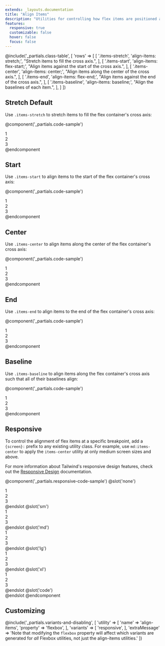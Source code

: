 ```yaml
---
extends: _layouts.documentation
title: "Align Items"
description: "Utilities for controlling how flex items are positioned along a container's cross axis."
features:
  responsive: true
  customizable: false
  hover: false
  focus: false
---
```


@include('_partials.class-table', [
  'rows' => [
    [
      '.items-stretch',
      'align-items: stretch;',
      "Stretch items to fill the cross axis.",
    ],
    [
      '.items-start',
      'align-items: flex-start;',
      "Align items against the start of the cross axis.",
    ],
    [
      '.items-center',
      'align-items: center;',
      "Align items along the center of the cross axis.",
    ],
    [
      '.items-end',
      'align-items: flex-end;',
      "Align items against the end of the cross axis.",
    ],
    [
      '.items-baseline',
      'align-items: baseline;',
      "Align the baselines of each item.",
    ],
  ]
])

## Stretch <span class="ml-2 font-semibold text-grey-dark text-sm uppercase tracking-wide">Default</span>

Use `.items-stretch` to stretch items to fill the flex container's cross axis:

@component('_partials.code-sample')
<div class="flex items-stretch bg-grey-lighter h-24">
  <div class="flex-1 text-grey-darker text-center bg-grey-light px-4 py-2 m-2">1</div>
  <div class="flex-1 text-grey-darker text-center bg-grey-light px-4 py-2 m-2">2</div>
  <div class="flex-1 text-grey-darker text-center bg-grey-light px-4 py-2 m-2">3</div>
</div>
@endcomponent

## Start

Use `.items-start` to align items to the start of the flex container's cross axis:

@component('_partials.code-sample')
<div class="flex items-start bg-grey-lighter h-24">
  <div class="flex-1 text-grey-darker text-center bg-grey-light px-4 py-2 m-2">1</div>
  <div class="flex-1 text-grey-darker text-center bg-grey-light px-4 py-2 m-2">2</div>
  <div class="flex-1 text-grey-darker text-center bg-grey-light px-4 py-2 m-2">3</div>
</div>
@endcomponent

## Center

Use `.items-center` to align items along the center of the flex container's cross axis:

@component('_partials.code-sample')
<div class="flex items-center bg-grey-lighter h-24">
  <div class="flex-1 text-grey-darker text-center bg-grey-light px-4 py-2 m-2">1</div>
  <div class="flex-1 text-grey-darker text-center bg-grey-light px-4 py-2 m-2">2</div>
  <div class="flex-1 text-grey-darker text-center bg-grey-light px-4 py-2 m-2">3</div>
</div>
@endcomponent

## End

Use `.items-end` to align items to the end of the flex container's cross axis:

@component('_partials.code-sample')
<div class="flex items-end bg-grey-lighter h-24">
  <div class="flex-1 text-grey-darker text-center bg-grey-light px-4 py-2 m-2">1</div>
  <div class="flex-1 text-grey-darker text-center bg-grey-light px-4 py-2 m-2">2</div>
  <div class="flex-1 text-grey-darker text-center bg-grey-light px-4 py-2 m-2">3</div>
</div>
@endcomponent

## Baseline

Use `.items-baseline` to align items along the flex container's cross axis such that all of their baselines align:

@component('_partials.code-sample')
<div class="flex items-baseline bg-grey-lighter h-24">
  <div class="flex-1 text-grey-darker text-center bg-grey-light px-4 py-2 m-2 text-base">1</div>
  <div class="flex-1 text-grey-darker text-center bg-grey-light px-4 py-2 m-2 text-2xl">2</div>
  <div class="flex-1 text-grey-darker text-center bg-grey-light px-4 py-2 m-2 text-lg">3</div>
</div>
@endcomponent

## Responsive

To control the alignment of flex items at a specific breakpoint, add a `{screen}:` prefix to any existing utility class. For example, use `md:items-center` to apply the `items-center` utility at only medium screen sizes and above.

For more information about Tailwind's responsive design features, check out the [Responsive Design](/docs/responsive-design) documentation.

@component('_partials.responsive-code-sample')
@slot('none')
<div class="flex items-stretch bg-grey-lighter h-24">
  <div class="flex-1 text-grey-darker text-center bg-grey-light px-4 py-2 m-2 text-base">1</div>
  <div class="flex-1 text-grey-darker text-center bg-grey-light px-4 py-2 m-2 text-2xl">2</div>
  <div class="flex-1 text-grey-darker text-center bg-grey-light px-4 py-2 m-2 text-lg">3</div>
</div>
@endslot
@slot('sm')
<div class="flex items-start bg-grey-lighter h-24">
  <div class="flex-1 text-grey-darker text-center bg-grey-light px-4 py-2 m-2 text-base">1</div>
  <div class="flex-1 text-grey-darker text-center bg-grey-light px-4 py-2 m-2 text-2xl">2</div>
  <div class="flex-1 text-grey-darker text-center bg-grey-light px-4 py-2 m-2 text-lg">3</div>
</div>
@endslot
@slot('md')
<div class="flex items-center bg-grey-lighter h-24">
  <div class="flex-1 text-grey-darker text-center bg-grey-light px-4 py-2 m-2 text-base">1</div>
  <div class="flex-1 text-grey-darker text-center bg-grey-light px-4 py-2 m-2 text-2xl">2</div>
  <div class="flex-1 text-grey-darker text-center bg-grey-light px-4 py-2 m-2 text-lg">3</div>
</div>
@endslot
@slot('lg')
<div class="flex items-end bg-grey-lighter h-24">
  <div class="flex-1 text-grey-darker text-center bg-grey-light px-4 py-2 m-2 text-base">1</div>
  <div class="flex-1 text-grey-darker text-center bg-grey-light px-4 py-2 m-2 text-2xl">2</div>
  <div class="flex-1 text-grey-darker text-center bg-grey-light px-4 py-2 m-2 text-lg">3</div>
</div>
@endslot
@slot('xl')
<div class="flex items-baseline bg-grey-lighter h-24">
  <div class="flex-1 text-grey-darker text-center bg-grey-light px-4 py-2 m-2 text-base">1</div>
  <div class="flex-1 text-grey-darker text-center bg-grey-light px-4 py-2 m-2 text-2xl">2</div>
  <div class="flex-1 text-grey-darker text-center bg-grey-light px-4 py-2 m-2 text-lg">3</div>
</div>
@endslot
@slot('code')
<div class="none:items-stretch sm:items-start md:items-center lg:items-end xl:items-baseline ...">
  <!-- ... -->
</div>
@endslot
@endcomponent

## Customizing

@include('_partials.variants-and-disabling', [
    'utility' => [
        'name' => 'align-items',
        'property' => 'flexbox',
    ],
    'variants' => [
        'responsive',
    ],
    'extraMessage' => 'Note that modifying the <code>flexbox</code> property will affect which variants are generated for <em>all</em> Flexbox utilities, not just the align-items utilities.'
])
